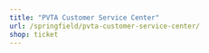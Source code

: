 ```yaml
---
title: "PVTA Customer Service Center"
url: /springfield/pvta-customer-service-center/
shop: ticket
---
```

